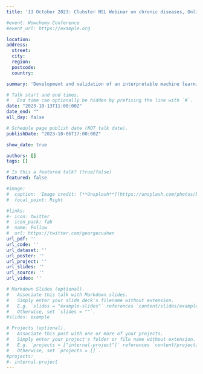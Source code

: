 ```yaml
---
title: '13 October 2023: Clubster NSL Webinar on chronic diseases, Online'

#event: Wowchemy Conference
#event_url: https://example.org

location:
address:
  street:
  city:
  region:
  postcode:
  country:

summary: 'Development and validation of an interpretable machine learning-based calculator for predicting 5-year weight trajectories after bariatric surgery: a multinational retrospective cohort SOPHIA study.'

# Talk start and end times.
#   End time can optionally be hidden by prefixing the line with `#`.
date: "2023-10-13T11:00:00Z"
date_end: ""
all_day: false

# Schedule page publish date (NOT talk date).
publishDate: "2023-10-06T17:00:00Z"

show_date: true

authors: []
tags: []

# Is this a featured talk? (true/false)
featured: false

#image:
#  caption: 'Image credit: [**Unsplash**](https://unsplash.com/photos/bzdhc5b3Bxs)'
#  focal_point: Right

#links:
#- icon: twitter
#  icon_pack: fab
#  name: Follow
#  url: https://twitter.com/georgecushen
url_pdf: ''
url_code: ''
url_dataset: ''
url_poster: ''
url_project: ''
url_slides: ''
url_source: ''
url_video: ''

# Markdown Slides (optional).
#   Associate this talk with Markdown slides.
#   Simply enter your slide deck's filename without extension.
#   E.g. `slides = "example-slides"` references `content/slides/example-slides.md`.
#   Otherwise, set `slides = ""`.
#slides: example

# Projects (optional).
#   Associate this post with one or more of your projects.
#   Simply enter your project's folder or file name without extension.
#   E.g. `projects = ["internal-project"]` references `content/project/deep-learning/index.md`.
#   Otherwise, set `projects = []`.
#projects:
#- internal-project
---
```

